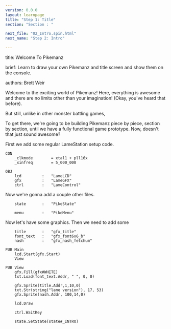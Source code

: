 ```yaml
---
version: 0.0.0
layout: learnpage
title: "Step 1: Title"
section: "Section : "

next_file: "02_Intro.spin.html"
next_name: "Step 2: Intro"

---
```


title: Welcome To Pikemanz

brief: Learn to draw your own Pikemanz and title screen and show them on the console.

authors: Brett Weir

Welcome to the exciting world of Pikemanz! Here, everything is awesome and there are no limits other than your imagination! (Okay, you've heard that before).

But still, unlike in other monster battling games,

To get there, we're going to be building Pikemanz piece by piece, section by section, until we have a fully functional game prototype. Now, doesn't that just sound awesome?

First we add some regular LameStation setup code.

    CON
        _clkmode        = xtal1 + pll16x
        _xinfreq        = 5_000_000

    OBJ
        lcd         :   "LameLCD"
        gfx         :   "LameGFX"
        ctrl        :   "LameControl"

Now we're gonna add a couple other files.

        state       :   "PikeState"

        menu        :   "PikeMenu"

Now let's have some graphics. Then we need to add some

        title       :   "gfx_title"
        font_text   :   "gfx_font6x6_b"
        nash        :   "gfx_nash_fetchum"

    PUB Main
        lcd.Start(gfx.Start)
        View

    PUB View
        gfx.Fill(gfx#WHITE)
        txt.Load(font_text.Addr, " ", 0, 0)

        gfx.Sprite(title.Addr,1,10,0)
        txt.Str(string("lame version"), 17, 53)
        gfx.Sprite(nash.Addr, 100,14,0)

        lcd.Draw

        ctrl.WaitKey

        state.SetState(state#_INTRO)
